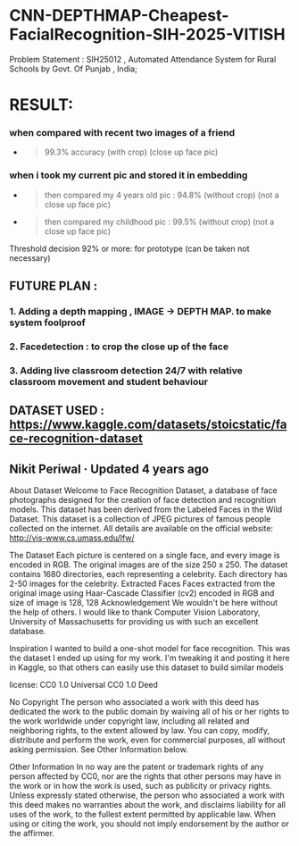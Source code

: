 # CNN-DEPTHMAP-Cheapest-FacialRecognition-SIH-2025-VITISH
Problem Statement : SIH25012 , Automated Attendance System for Rural Schools by Govt. Of Punjab , India;  

# RESULT:
### when compared with recent two images of a friend
- > 99.3% accuracy (with crop) (close up face pic)

### when i took my current pic and stored it in embedding
- > then compared my 4 years old pic : 94.8% (without crop) (not a close up face pic)
- > then compared my childhood pic : 99.5% (without crop) (not a close up face pic)
  
Threshold decision 92% or more: for prototype (can be taken not necessary)



## FUTURE PLAN : 
### 1. Adding a depth mapping , IMAGE -> DEPTH MAP. to make system foolproof
### 2. Facedetection : to crop the close up of the face 
### 3. Adding live classroom detection 24/7 with relative classroom movement and student behaviour 







## DATASET USED : https://www.kaggle.com/datasets/stoicstatic/face-recognition-dataset
## Nikit Periwal · Updated 4 years ago

About Dataset
Welcome to Face Recognition Dataset, a database of face photographs designed for the creation of face detection and recognition models. This dataset has been derived from the Labeled Faces in the Wild Dataset.
This dataset is a collection of JPEG pictures of famous people collected on the internet. All details are available on the official website:
http://vis-www.cs.umass.edu/lfw/

The Dataset
Each picture is centered on a single face, and every image is encoded in RGB. The original images are of the size 250 x 250.
The dataset contains 1680 directories, each representing a celebrity.
Each directory has 2-50 images for the celebrity.
Extracted Faces
Faces extracted from the original image using Haar-Cascade Classifier (cv2)
encoded in RGB and size of image is 128, 128
Acknowledgement
We wouldn't be here without the help of others.
I would like to thank Computer Vision Laboratory, University of Massachusetts for providing us with such an excellent database.

Inspiration
I wanted to build a one-shot model for face recognition. This was the dataset I ended up using for my work. I'm tweaking it and posting it here in Kaggle, so that others can easily use this dataset to build similar models


license: 
CC0 1.0 Universal 
CC0 1.0 Deed

No Copyright
The person who associated a work with this deed has dedicated the work to the public domain by waiving all of his or her rights to the work worldwide under copyright law, including all related and neighboring rights, to the extent allowed by law.
You can copy, modify, distribute and perform the work, even for commercial purposes, all without asking permission. See Other Information below.

Other Information
In no way are the patent or trademark rights of any person affected by CC0, nor are the rights that other persons may have in the work or in how the work is used, such as publicity or privacy rights.
Unless expressly stated otherwise, the person who associated a work with this deed makes no warranties about the work, and disclaims liability for all uses of the work, to the fullest extent permitted by applicable law.
When using or citing the work, you should not imply endorsement by the author or the affirmer.


